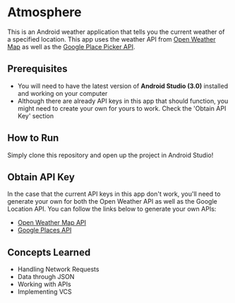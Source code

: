 # Atmosphere
This is an Android weather application that tells you the current weather of a specified location. 
This app uses the weather API from [Open Weather Map](https://openweathermap.org/api) as well as the [Google Place Picker API](https://developers.google.com/places/android-api/placepicker).


## Prerequisites
- You will need to have the latest version of **Android Studio (3.0)** installed and working on your computer
- Although there are already API keys in this app that should function, you might need to create your own for yours to work. Check the 'Obtain API Key' section

## How to Run
Simply clone this repository and open up the project in Android Studio!

## Obtain API Key
In the case that the current API keys in this app don't work, you'll need to generate your own for both the Open Weather API as well as the Google Location API.
You can follow the links below to generate your own APIs:
- [Open Weather Map API](https://openweathermap.org/appid#get)
- [Google Places API](https://developers.google.com/places/web-service/get-api-key)

## Concepts Learned
- Handling Network Requests
- Data through JSON
- Working with APIs
- Implementing VCS 
